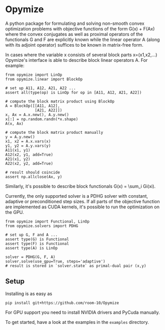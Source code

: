 Opymize
=======

A python package for formulating and solving non-smooth convex optimization
problems with objective functions of the form G(x) + F(Ax) where the convex
conjugates as well as proximal operators of the functionals G and F are
explicitly known while the linear operator A (along with its adjoint operator)
suffices to be known in matrix-free form.

In cases where the variable x consists of several block parts x=(x1,x2,...)
Opymize's interface is able to describe block linear operators A. For example:

    from opymize import LinOp
    from opymize.linear import BlockOp

    # set up A11, A12, A21, A22 ...
    assert all(type(op) is LinOp for op in [A11, A12, A21, A22])

    # compute the block matrix product using BlockOp
    A = BlockOp([[A11, A12],
                 [A21, A22]])
    x, Ax = A.x.new(), A.y.new()
    x[:] = np.random.randn(*x.shape)
    A(x, Ax)

    # compute the block matrix product manually
    y = A.y.new()
    x1, x2 = A.x.vars(x)
    y1, y2 = A.y.vars(y)
    A11(x1, y1)
    A12(x2, y1, add=True)
    A21(x1, y2)
    A22(x2, y2, add=True)

    # result should coincide
    assert np.allclose(Ax, y)

Similarly, it's possible to describe block functionals G(x) = \sum_i Gi(xi).

Currently, the only supported solver is a PDHG solver with constant, adaptive or
preconditioned step sizes. If all parts of the objective function are
implemented as CUDA kernels, it's possible to run the optimization on the GPU.

    from opymize import Functional, LinOp
    from opymize.solvers import PDHG

    # set up G, F and A ...
    assert type(G) is Functional
    assert type(F) is Functional
    assert type(A) is LinOp

    solver = PDHG(G, F, A)
    solver.solve(use_gpu=True, steps='adaptive')
    # result is stored in `solver.state` as primal-dual pair (x,y)

Setup
-----

Installing is as easy as

    pip install git+https://github.com/room-10/Opymize

For GPU support you need to install NVIDIA drivers and PyCuda manually.

To get started, have a look at the examples in the `examples` directory.
